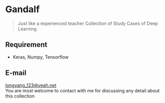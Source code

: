# Gandalf
> Just like a experienced teacher
Collection of Study Cases of Deep Learning

## Requirement 
+ Keras, Numpy, Tensorflow

## E-mail
longyang_123@yeah.net  
You are most welcome to contact with me for discussing any detail about this collection